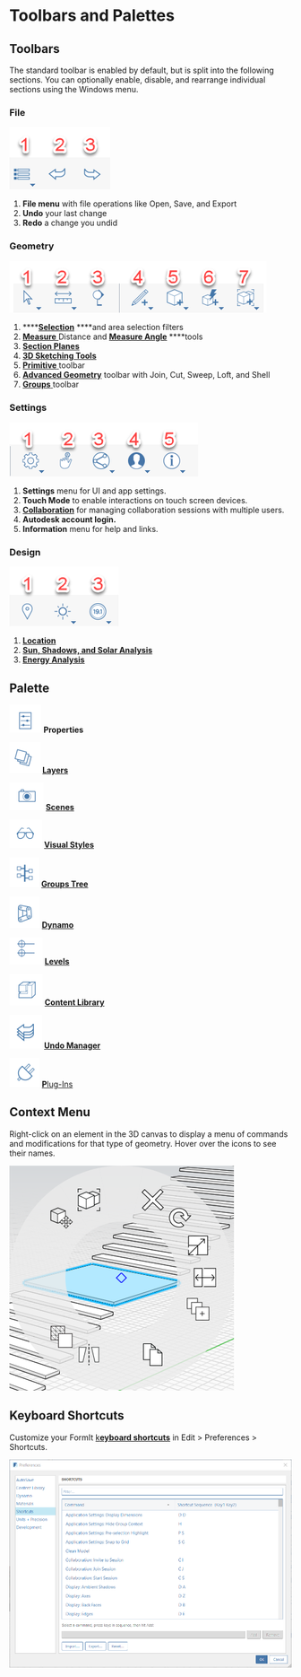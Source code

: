 # Toolbars and Palettes

## Toolbars

The standard toolbar is enabled by default, but is split into the following sections. You can optionally enable, disable, and rearrange individual sections using the Windows menu.

### File

![](../.gitbook/assets/file_icons.png)

1. **File menu** with file operations like Open, Save, and Export
2. **Undo** your last change
3. **Redo** a change you undid

### Geometry

![](../.gitbook/assets/geometry_icons%20%281%29.png)

1. \*\*\*\*[**Selection**](https://windows.help.formit.autodesk.com/tool-library/select-edge-face-or-object) ****and area selection filters
2. [**Measure** ](../tool-library/measure-tool.md)Distance and [**Measure Angle**](../tool-library/measure-angle-tool.md) ****tools
3. [**Section Planes**](../tool-library/section-planes.md)
4. [**3D Sketching Tools**](../building-the-farnsworth-house/3d-sketching.md)
5. [**Primitive** ](../tool-library/place-primitive-object.md)toolbar
6. [**Advanced Geometry**](../building-the-farnsworth-house/advanced-modeling.md) toolbar with Join, Cut, Sweep, Loft, and Shell
7. [**Groups** ](../tool-library/groups.md)toolbar

### Settings

![](../.gitbook/assets/settings_icons.png)

1. **Settings** menu for UI and app settings.
2. **Touch Mode** to enable interactions on touch screen devices.
3. [**Collaboration**](../tool-library/collaboration.md) for managing collaboration sessions with multiple users.
4. **Autodesk account login.**
5. **Information** menu for help and links.

### Design

![](../.gitbook/assets/design_icons.png)

1. [**Location** ](../tool-library/setting-location.md)
2. [**Sun, Shadows, and Solar Analysis**](../tool-library/solar-analysis.md)
3. [**Energy Analysis**](../tool-library/energy-analysis.md)

## Palette

![](../.gitbook/assets/properties%20%281%29.png) **Properties**

![](../.gitbook/assets/layers.png) [**Layers**](../tool-library/layers.md)

![](../.gitbook/assets/scenes.png) [**Scenes**](../tool-library/scenes.md)

![](../.gitbook/assets/visual_styles.png) [**Visual Styles**](../tool-library/visual-styles.md)

![](../.gitbook/assets/branch_tree.png) [**Groups Tree**](../tool-library/groups-tree.md)

![](../.gitbook/assets/dynamo.png) [**Dynamo**](../tool-library/dynamo.md)

![](../.gitbook/assets/levels.png) [**Levels**](../tool-library/levels-and-area.md)

![](../.gitbook/assets/content_library.png) [**Content Library**](../tool-library/content-library.md)

![](../.gitbook/assets/undo.png) [**Undo Manager**](https://github.com/FormIt3D/autodesk-formit-360-windows-help/tree/c377e7b8a3b8e43e684321d0b7de867608d317a3/tool-library/undo-manager.md)

![](../.gitbook/assets/plugin_img.png) [**P**lug-Ins](../tool-library/materials.md)

## Context Menu

Right-click on an element in the 3D canvas to display a menu of commands and modifications for that type of geometry. Hover over the icons to see their names.

![](../.gitbook/assets/wheel_img.png)

## Keyboard Shortcuts

Customize your FormIt [k**eyboard shortcuts**](../appendix/keyboard-shortcuts.md) in Edit &gt; Preferences &gt; Shortcuts.

![](../.gitbook/assets/shortcuts_img.png)


